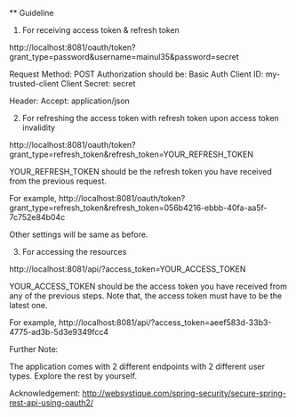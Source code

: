 ** Guideline

1. For receiving access token & refresh token

http://localhost:8081/oauth/token?grant_type=password&username=mainul35&password=secret

Request Method: POST
Authorization should be: Basic Auth
Client ID: my-trusted-client
Client Secret: secret

Header:
    Accept: application/json

2. For refreshing the access token with refresh token upon access token invalidity

http://localhost:8081/oauth/token?grant_type=refresh_token&refresh_token=YOUR_REFRESH_TOKEN

YOUR_REFRESH_TOKEN should be the refresh token you have received from the previous request.

For example,
http://localhost:8081/oauth/token?grant_type=refresh_token&refresh_token=056b4216-ebbb-40fa-aa5f-7c752e84b04c

Other settings will be same as before.

3. For accessing the resources

http://localhost:8081/api/?access_token=YOUR_ACCESS_TOKEN

YOUR_ACCESS_TOKEN should be the access token you have received from any of the previous steps. Note that, the access token must have to be the latest one.

For example,
http://localhost:8081/api/?access_token=aeef583d-33b3-4775-ad3b-5d3e9349fcc4


Further Note:

The application comes with 2 different endpoints with 2 different user types. Explore the rest by yourself.

Acknowledgement:
http://websystique.com/spring-security/secure-spring-rest-api-using-oauth2/

